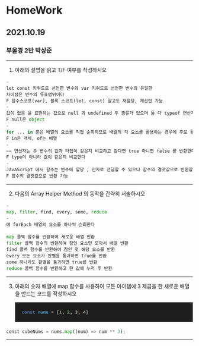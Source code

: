 

# HomeWork

## 2021.10.19

### 부울경 2반 박상준
---

1. 아래의 설명을 읽고 T/F 여부를 작성하시오

```python
-
let const 키워드로 선언한 변수와 var 키워드로 선언한 변수의 유일한
차이점은 변수의 유효범위이다
F 함수스코프(var), 블록 스코프(let, const) 말고도 재할당, 재선언 가능
-
값이 없음 을 표현하는 값으로 null 과 undefined 두 종류가 있으며 둘 다 typeof 연산자에서 undefined 가 반환된다
F null은 object
-
for ... in 문은 배열의 요소를 직접 순회하므로 배열의 각 요소를 활용하는 경우에 주로 활용한다
F in은 객체, of는 배열
-
== 연산자는 두 변수의 값과 타입이 같은지 비교하고 같다면 true 아니면 false 를 반환한다
F type이 아니라 값이 같은지 비교한다
-
JavaScript 에서 함수는 변수에 할당 , 인자로 전달할 수 있으나 함수의 결괏값으로 반환할 수는 없다
F 함수의 결괏값으로 반환 가능
```
---

2. 다음의 Array Helper Method 의 동작을 간략히 서술하시오

```python
-
map, filter, find, every, some, reduce
-
예 forEach 배열의 요소를 하나씩 순회한다

map 콜백 함수를 반환하여 새로운 배열 반환
filter 콜백 함수의 반환하여 참인 요소만 모아서 배열 반환
find 콜백 함수를 반환하여 참인 첫 해당 요소를 반환
every 모든 요소가 판별을 통과하면 true를 반환
some 하나라도 판별을 통과하면 true를 반환
reduce 콜백 함수를 반환하고 한 값에 누적 후 반환
```
---

3. 아래의 숫자 배열에 map 함수를 사용하여 모든 아이템에 3 제곱을 한 새로운 배열을 만드는 코드를 작성하시오

   ![image-20211031170026031](https://raw.githubusercontent.com/BabSangJune/typora_imgs/main/img/image-20211031170026031.png)

```python
const cubeNums = nums.map((num) => num ** 3);
```
---